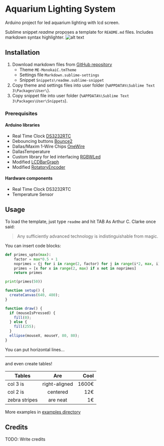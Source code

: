 # Aquarium Lighting System

Arduino project for led aquarium lighting with lcd screen.

Sublime snippet *readme* proposes a template for `README.md` files.
Includes markdown syntax highlighter.
![alt text](http://cdn3.craftsy.com/blog/wp-content/uploads/2014/08/color-temp.jpg "Markdown logo")


## Installation

1. Download markdown files from [GitHub repository](https://github.com/Susensio/sublime-settings/)
   * Theme `ME-MonokaiC.tmTheme`
   * Settings file `Markdown.sublime-settings`
   * Snippet `Snippets\readme.sublime-snippet`
2. Copy theme and settings files into user folder (`%APPDATA%\Sublime Text 3\Packages\User\`).
2. Copy snippet file into user folder (`%APPDATA%\Sublime Text 3\Packages\User\Snippets`).

### Prerequisites

#### Arduino libraries

- Real Time Clock [DS3232RTC](http://github.com/JChristensen/DS3232RTC)
- Debouncing buttons [Bounce2](https://github.com/thomasfredericks/Bounce2)
- Dallas/Maxim 1-Wire Chips [OneWire](https://github.com/PaulStoffregen/OneWire)
- DallasTemperature
- Custom library for led interfacing [RGBWLed](https://github.com/Susensio/RGBWLed)
- Modified [LCDBarGraph](https://github.com/Susensio/LcdBarGraph)
- Modified [RotatoryEncoder](https://github.com/Susensio/RotaryEncoder)

#### Hardware components

- Real Time Clock DS3232RTC
- Temperature Sensor 

## Usage

To load the template, just type `readme` and hit TAB
As Arthur C. Clarke once said:
> Any sufficiently advanced technology is indistinguishable from magic.

You can insert code blocks:

```python
def primes_upto(max):
    factor = max*0.5 + 1
    noprimes = {j for i in range(2, factor) for j in range(i*2, max, i)}
    primes = [x for x in range(2, max) if x not in noprimes]
    return primes

print(primes(50))
```

```js
function setup() {
  createCanvas(640, 480);
}

function draw() {
  if (mouseIsPressed) {
    fill(0);
  } else {
    fill(255);
  }
  ellipse(mouseX, mouseY, 80, 80);
}
```

You can put horizontal lines...

---

and even create tables!

| Tables        | Are           | Cool  |
| ------------- |:-------------:| -----:|
| col 3 is      | right-aligned | 1600€ |
| col 2 is      | centered      |   12€ |
| zebra stripes | are neat      |    1€ |

More examples in [examples directory](examples/)

## Credits

TODO: Write credits
